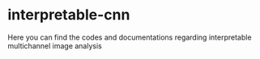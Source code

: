# interpretable-cnn

Here you can find the codes and documentations regarding interpretable multichannel image analysis